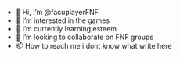 - 👋 Hi, I’m @facuplayerFNF
- 👀 I’m interested in the games 
- 🌱 I’m currently learning esteem
- 💞️ I’m looking to collaborate on FNF groups
- 📫 How to reach me i dont know what write here

<!---
facuplayerFNF/facuplayerFNF is a ✨ special ✨ repository because its `README.md` (this file) appears on your GitHub profile.
You can click the Preview link to take a look at your changes.
--->
